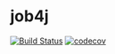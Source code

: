 # job4j
[![Build Status](https://travis-ci.org/Usova-Anna/job4j.svg?branch=master)](https://travis-ci.org/Usova-Anna/job4j)
[![codecov](https://codecov.io/gh/Usova-Anna/job4j/branch/master/graph/badge.svg)](https://codecov.io/gh/Usova-Anna/job4j)

